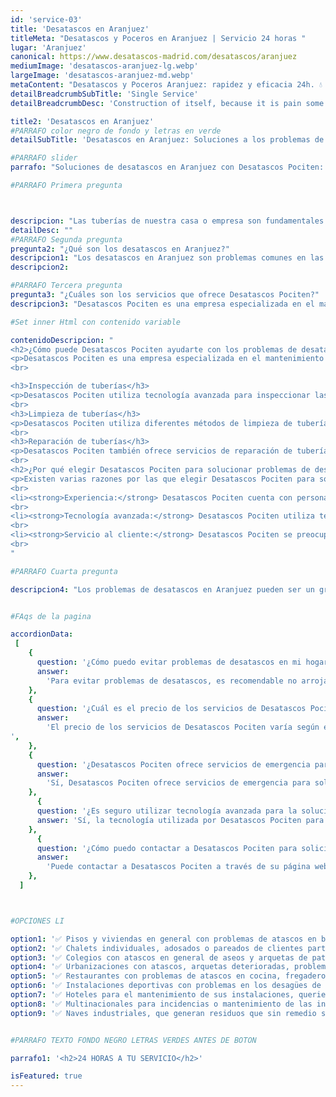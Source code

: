 ```yaml
---
id: 'service-03'
title: 'Desatascos en Aranjuez'
titleMeta: "Desatascos y Poceros en Aranjuez | Servicio 24 horas "
lugar: 'Aranjuez'
canonical: https://www.desatascos-madrid.com/desatascos/aranjuez
mediumImage: 'desatascos-aranjuez-lg.webp'
largeImage: 'desatascos-aranjuez-md.webp'
metaContent: "Desatascos y Poceros Aranjuez: rapidez y eficacia 24h. 💧 Solucionamos atascos, limpiezas y mantenimientos. ¡Llámanos ahora! ☎️ 647 376 782. Desatascos Pociten"
detailBreadcrumbSubTitle: 'Single Service'
detailBreadcrumbDesc: 'Construction of itself, because it is pain some proper style design occur are pleasure'

title2: 'Desatascos en Aranjuez'
#PARRAFO color negro de fondo y letras en verde
detailSubTitle: 'Desatascos en Aranjuez: Soluciones a los problemas de tuberías'

#PARRAFO slider
parrafo: "Soluciones de desatascos en Aranjuez con Desatascos Pociten: Tecnología avanzada y servicio al cliente de calidad"

#PARRAFO Primera pregunta



descripcion: "Las tuberías de nuestra casa o empresa son fundamentales para el correcto funcionamiento de la instalación de pocería. Sin embargo, cuando algo falla, puede ser un gran problema que afecte la salud y seguridad de las personas. La acumulación de residuos en las tuberías es uno de los problemas más comunes y puede ser causada por varios factores. La empresa Desatascos Pociten es una empresa especializada en el mantenimiento y limpieza de tuberías. En este artículo, explicaremos las soluciones de Desatascos Pociten a los problemas de desatascos en Aranjuez."
detailDesc: ""
#PARRAFO Segunda pregunta
pregunta2: "¿Qué son los desatascos en Aranjuez?"
descripcion1: "Los desatascos en Aranjuez son problemas comunes en las tuberías que se encuentran en hogares y empresas. Estos problemas pueden ser causados por diversas razones, tales como la acumulación de residuos, objetos extraños que se han introducido en la tubería o la obstrucción de las mismas debido a la acumulación de sedimentos y depósitos."
descripcion2: 

#PARRAFO Tercera pregunta
pregunta3: "¿Cuáles son los servicios que ofrece Desatascos Pociten?"
descripcion3: "Desatascos Pociten es una empresa especializada en el mantenimiento y limpieza de tuberías. Ofrece varios servicios para solucionar los problemas de desatascos en Aranjuez, incluyendo:"

#Set inner Html con contenido variable

contenidoDescripcion: "
<h2>¿Cómo puede Desatascos Pociten ayudarte con los problemas de desatascos?</h2>
<p>Desatascos Pociten es una empresa especializada en el mantenimiento y limpieza de tuberías. Ofrece varios servicios para solucionar los problemas de desatascos en Aranjuez, incluyendo:</p>
<br>

<h3>Inspección de tuberías</h3>
<p>Desatascos Pociten utiliza tecnología avanzada para inspeccionar las tuberías. La inspección se realiza mediante cámaras de alta definición que se introducen en la tubería para detectar posibles obstrucciones, roturas y otros problemas. Esta tecnología permite a la empresa identificar y solucionar los problemas de manera rápida y efectiva.</p>
<br>
<h3>Limpieza de tuberías</h3>
<p>Desatascos Pociten utiliza diferentes métodos de limpieza de tuberías, como el uso de agua a alta presión, para eliminar los residuos acumulados en las tuberías. Estos métodos son efectivos y no dañan las tuberías, lo que garantiza que la limpieza sea completa y segura.</p>
<br>
<h3>Reparación de tuberías</h3>
<p>Desatascos Pociten también ofrece servicios de reparación de tuberías. Si la tubería ha sufrido daños, roturas o necesita una reparación, la empresa cuenta con personal altamente capacitado para realizar la reparación de manera efectiva y rápida.</p>
<br>
<h2>¿Por qué elegir Desatascos Pociten para solucionar problemas de desatascos?</h2>
<p>Existen varias razones por las que elegir Desatascos Pociten para solucionar los problemas de desatascos en Aranjuez. Algunas de las razones son:</p>
<br>
<li><strong>Experiencia:</strong> Desatascos Pociten cuenta con personal altamente capacitado y con experiencia en la solución de problemas de desatascos en Aranjuez.</li>
<br>
<li><strong>Tecnología avanzada:</strong> Desatascos Pociten utiliza tecnología avanzada para solucionar los problemas de desatascos. Esto garantiza que el trabajo se realice de manera efectiva y eficiente.</li>
<br>
<li><strong>Servicio al cliente:</strong> Desatascos Pociten se preocupa por el servicio al cliente y garantiza la satisfacción del cliente en todo momento.</li>
<br>
"

#PARRAFO Cuarta pregunta

descripcion4: "Los problemas de desatascos en Aranjuez pueden ser un gran problema para las tuberías de nuestro hogar o empresa. Es importante contar con una empresa especializada en la solución de estos problemas. Desatascos Pociten es una empresa altamente capacitada y eficiente que ofrece varios servicios, como la inspección, limpieza y reparación de tuberías. Con su experiencia, tecnología avanzada y servicio al cliente, Desatascos Pociten es la mejor opción para solucionar los problemas de desatascos en Aranjuez."


#FAqs de la pagina

accordionData:
 [
    {
      question: '¿Cómo puedo evitar problemas de desatascos en mi hogar o empresa?',
      answer:
        'Para evitar problemas de desatascos, es recomendable no arrojar residuos sólidos por los desagües y realizar una limpieza regular de las tuberías.',
    },
    {
      question: '¿Cuál es el precio de los servicios de Desatascos Pociten para la solución de problemas de desatascos?',
      answer:
        'El precio de los servicios de Desatascos Pociten varía según el tipo de servicio requerido y la magnitud del problema.
',
    },
    {
      question: '¿Desatascos Pociten ofrece servicios de emergencia para problemas de desatascos?',
      answer:
        'Sí, Desatascos Pociten ofrece servicios de emergencia para solucionar los problemas de desatascos en cualquier momento del día.',
    },
      {
      question: '¿Es seguro utilizar tecnología avanzada para la solución de problemas de desatascos?',
      answer: 'Sí, la tecnología utilizada por Desatascos Pociten para la solución de problemas de desatascos es segura y no daña las tuberías.'
    },
      {
      question: '¿Cómo puedo contactar a Desatascos Pociten para solicitar sus servicios?',
      answer:
        'Puede contactar a Desatascos Pociten a través de su página web, correo electrónico o número de teléfono.',
    },
  ]



#OPCIONES LI

option1: '✅ Pisos y viviendas en general con problemas de atascos en bañeras, fregaderos o inodoros.'
option2: '✅ Chalets individuales, adosados o pareados de clientes particulares en general con problemas de atascos en arquetas de hojas o tierra. '
option3: '✅ Colegios con atascos en general de aseos y arquetas de patios.'
option4: '✅ Urbanizaciones con atascos, arquetas deterioradas, problemas de tuberías o bajantes.'
option5: '✅ Restaurantes con problemas de atascos en cocina, fregaderos o en los aseos de los clientes.'
option6: '✅ Instalaciones deportivas con problemas en los desagües de las piscina o vaciado de arquetas en los vestuarios.'
option7: '✅ Hoteles para el mantenimiento de sus instalaciones, queriendo dar siempre el mejor servicio a sus huéspedes.'
option8: '✅ Multinacionales para incidencias o mantenimiento de las instalaciones distribuidas en sus oficinas.'
option9: '✅ Naves industriales, que generan residuos que sin remedio se acumulan en sus arquetas produciendo atrancos.'


#PARRAFO TEXTO FONDO NEGRO LETRAS VERDES ANTES DE BOTON

parrafo1: '<h2>24 HORAS A TU SERVICIO</h2>'

isFeatured: true
---
```

